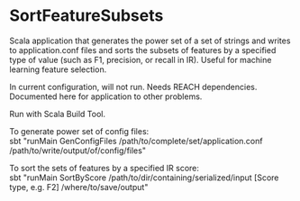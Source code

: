 # SortFeatureSubsets
Scala application that generates the power set of a set of strings and writes to application.conf files and sorts the subsets of features by a specified type of value (such as F1, precision, or recall in IR).  Useful for machine learning feature selection.

In current configuration, will not run.  Needs REACH dependencies.  Documented here for application to other problems.

Run with Scala Build Tool.

To generate power set of config files:  
sbt "runMain GenConfigFiles /path/to/complete/set/application.conf /path/to/write/output/of/config/files"

To sort the sets of features by a specified IR score:  
sbt "runMain SortByScore /path/to/dir/containing/serialized/input [Score type, e.g. F2] /where/to/save/output"

